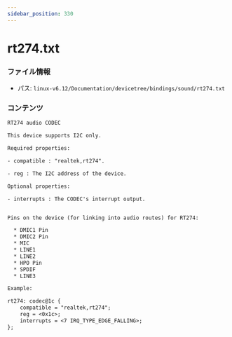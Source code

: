 ```yaml
---
sidebar_position: 330
---
```

# rt274.txt

### ファイル情報

- パス: `linux-v6.12/Documentation/devicetree/bindings/sound/rt274.txt`

### コンテンツ

```txt
RT274 audio CODEC

This device supports I2C only.

Required properties:

- compatible : "realtek,rt274".

- reg : The I2C address of the device.

Optional properties:

- interrupts : The CODEC's interrupt output.


Pins on the device (for linking into audio routes) for RT274:

  * DMIC1 Pin
  * DMIC2 Pin
  * MIC
  * LINE1
  * LINE2
  * HPO Pin
  * SPDIF
  * LINE3

Example:

rt274: codec@1c {
	compatible = "realtek,rt274";
	reg = <0x1c>;
	interrupts = <7 IRQ_TYPE_EDGE_FALLING>;
};

```
